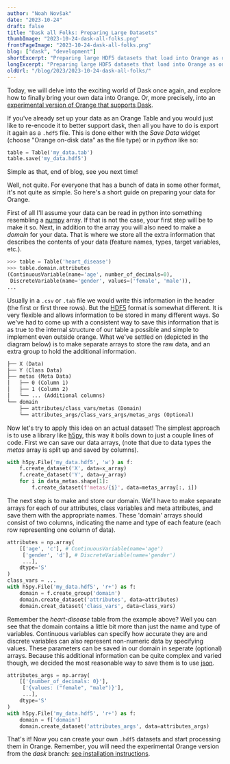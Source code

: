 ```yaml
---
author: "Noah Novšak"
date: "2023-10-24"
draft: false
title: "Dask all Folks: Preparing Large Datasets"
thumbImage: "2023-10-24-dask-all-folks.png"
frontPageImage: "2023-10-24-dask-all-folks.png"
blog: ["dask", "development"]
shortExcerpt: "Preparing large HDF5 datasets that load into Orange as on-disk data."
longExcerpt: "Preparing large HDF5 datasets that load into Orange as on-disk data. This post outlines the specifics of the HDF5 format used by Orange and provides Python code that will help you prepare your own large datasets."
oldUrl: "/blog/2023/2023-10-24-dask-all-folks/"
---
```


Today, we will delve into the exciting world of Dask once again, and explore how to finally bring your own data into Orange. Or, more precisely, into an [experimental version of Orange that supports Dask](https://github.com/biolab/orange3/wiki/Orange-with-Dask).

If you've already set up your data as an Orange Table and you would just like to re-encode it to better support dask, then all you have to do is export it again as a `.hdf5` file. This is done either with the *Save Data* widget (choose "Orange on-disk data" as the file type) or in _python_ like so:

```python
table = Table('my_data.tab')
table.save('my_data.hdf5')
```

Simple as that, end of blog, see you next time!

Well, not quite. For everyone that has a bunch of data in some other format, it's not quite as simple. So here's a short guide on preparing your data for Orange.

First of all I'll assume your data can be read in python into something resembling a [numpy](https://numpy.org/) array. If that is not the case, your first step will be to make it so. Next, in addition to the array you will also need to make a _domain_ for your data. That is where we store all the extra information that describes the contents of your data (feature names, types, target variables, etc.).

```python
>>> table = Table('heart_disease')
>>> table.domain.attributes
(ContinuousVariable(name='age', number_of_decimals=0),
 DiscreteVariable(name='gender', values=('female', 'male')),
...
```

Usually in a `.csv` or `.tab` file we would write this information in the header (the first or first three rows). But the [HDF5](https://www.hdfgroup.org/solutions/hdf5) format is somewhat different. It is very flexible and allows information to be stored in many different ways. So we've had to come up with a consistent way to save this information that is as true to the internal structure of our table a possible and simple to implement even outside orange. What we've settled on (depicted in the diagram below) is to make separate arrays to store the raw data, and an extra group to hold the additional information.

```html
├── X (Data)
├── Y (Class Data)
├── metas (Meta Data)
│   ├── 0 (Column 1)
│   ├── 1 (Column 2)
│   └── ... (Additional columns)
└── domain
    ├── attributes/class_vars/metas (Domain)
    └── attributes_args/class_vars_args/metas_args (Optional)
```

Now let's try to apply this idea on an actual dataset! The simplest approach is to use a library like [h5py](https://www.h5py.org/), this way it boils down to just a couple lines of code. First we can save our data arrays, (note that due to data types the _metas_ array is split up and saved by columns).

```python
with h5py.File('my_data.hdf5', 'w') as f:
    f.create_dataset('X', data=x_array)
    f.create_dataset('Y', data=y_array)
    for i in data_metas.shape[1]:
        f.create_dataset(f'metas/{i}', data=metas_array[:, i])
```

The next step is to make and store our domain. We'll have to make separate arrays for each of our attributes, class variables and meta attributes, and save them with the appropriate names. These 'domain' arrays should consist of two columns, indicating the name and type of each feature (each row representing one column of data). 

```python
attributes = np.array(
    [['age', 'c'], # ContinuousVariable(name='age')
     ['gender', 'd'], # DiscreteVariable(name='gender')
     ...],
    dtype='S'
)
class_vars = ...
with h5py.File('my_data.hdf5', 'r+') as f:
    domain = f.create_group('domain')
    domain.create_dataset('attributes', data=attributes)
    domain.creat_dataset('class_vars', data=class_vars)
```

Remember the _heart-disease_ table from the example above? Well you can see that the domain contains a little bit more than just the name and type of variables. Continuous variables can specify how accurate they are and discrete variables can also represent non-numeric data by specifying values. These parameters can be saved in our domain in seperate (optional) arrays. Because this additional information can be quite complex and varied though, we decided the most reasonable way to save them is to use [json](https://www.json.org/json-en.html).

```python
attributes_args = np.array(
    [['{number_of_decimals: 0}'],
     ['{values: ("female", "male")}'],
     ...],
    dtype='S'
)
with h5py.File('my_data.hdf5', 'r+') as f:
    domain = f['domain']
    domain.create_dataset('attributes_args', data=attributes_args)
```

That's it! Now you can create your own `.hdf5` datasets and start processing them in Orange. Remember, you will need the experimental Orange version from the *dask* branch: [see installation instructions](https://github.com/biolab/orange3/wiki/Orange-with-Dask).
